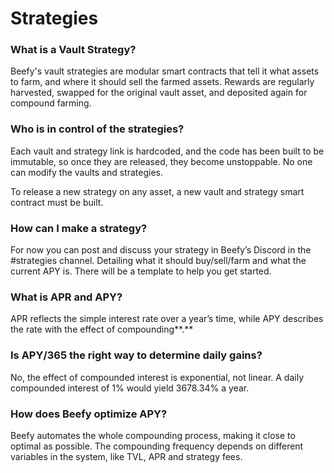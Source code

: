# Strategies

### What is a Vault Strategy?

Beefy's vault strategies are modular smart contracts that tell it what assets to farm, and where it should sell the farmed assets. Rewards are regularly harvested, swapped for the original vault asset, and deposited again for compound farming.

### **Who is in control of the strategies?**

Each vault and strategy link is hardcoded, and the code has been built to be immutable, so once they are released, they become unstoppable. No one can modify the vaults and strategies.

To release a new strategy on any asset, a new vault and strategy smart contract must be built.

### **How can I make a strategy?**

For now you can post and discuss your strategy in Beefy’s Discord in the \#strategies channel. Detailing what it should buy/sell/farm and what the current APY is. There will be a template to help you get started.

### **What is APR and APY?**

APR reflects the simple interest rate over a year’s time, while APY describes the rate with the effect of compounding**.**

### **Is APY/365 the right way to determine daily gains?**

No, the effect of compounded interest is exponential, not linear. A daily compounded interest of 1% would yield 3678.34% a year.

### **How does Beefy optimize APY?**

Beefy automates the whole compounding process, making it close to optimal as possible. The compounding frequency depends on different variables in the system, like TVL, APR and strategy fees.

